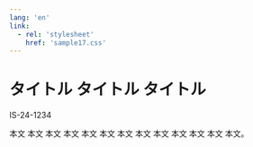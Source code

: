 ```yaml
---
lang: 'en'
link:
  - rel: 'stylesheet'
    href: 'sample17.css'
---
```

# タイトル タイトル タイトル #

<div class="article-id">IS-24-1234</div>

本文 本文 本文 本文 本文 本文 本文 本文 本文 本文 本文 本文 本文。
